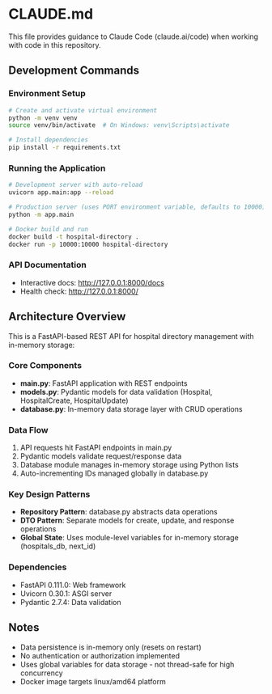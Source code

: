 # CLAUDE.md

This file provides guidance to Claude Code (claude.ai/code) when working with code in this repository.

## Development Commands

### Environment Setup

```bash
# Create and activate virtual environment
python -m venv venv
source venv/bin/activate  # On Windows: venv\Scripts\activate

# Install dependencies
pip install -r requirements.txt
```

### Running the Application

```bash
# Development server with auto-reload
uvicorn app.main:app --reload

# Production server (uses PORT environment variable, defaults to 10000)
python -m app.main

# Docker build and run
docker build -t hospital-directory .
docker run -p 10000:10000 hospital-directory
```

### API Documentation

- Interactive docs: http://127.0.0.1:8000/docs
- Health check: http://127.0.0.1:8000/

## Architecture Overview

This is a FastAPI-based REST API for hospital directory management with in-memory storage:

### Core Components

- **main.py**: FastAPI application with REST endpoints
- **models.py**: Pydantic models for data validation (Hospital, HospitalCreate, HospitalUpdate)
- **database.py**: In-memory data storage layer with CRUD operations

### Data Flow

1. API requests hit FastAPI endpoints in main.py
2. Pydantic models validate request/response data
3. Database module manages in-memory storage using Python lists
4. Auto-incrementing IDs managed globally in database.py

### Key Design Patterns

- **Repository Pattern**: database.py abstracts data operations
- **DTO Pattern**: Separate models for create, update, and response operations
- **Global State**: Uses module-level variables for in-memory storage (hospitals_db, next_id)

### Dependencies

- FastAPI 0.111.0: Web framework
- Uvicorn 0.30.1: ASGI server
- Pydantic 2.7.4: Data validation

## Notes

- Data persistence is in-memory only (resets on restart)
- No authentication or authorization implemented
- Uses global variables for data storage - not thread-safe for high concurrency
- Docker image targets linux/amd64 platform
